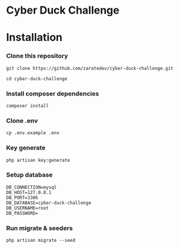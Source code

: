 # Cyber Duck Challenge

# Installation

### Clone this repository

```
git clone https://github.com/zaratedev/cyber-duck-challenge.git

cd cyber-duck-challenge
```

### Install composer dependencies

```
composer install
```

### Clone .env
```
cp .env.example .env 
```

### Key generate
```
php artisan key:generate
```

### Setup database

```
DB_CONNECTION=mysql
DB_HOST=127.0.0.1
DB_PORT=3306
DB_DATABASE=cyber-duck-challenge
DB_USERNAME=root
DB_PASSWORD=
```

### Run migrate & seeders

```
php artisan migrate --seed
```
